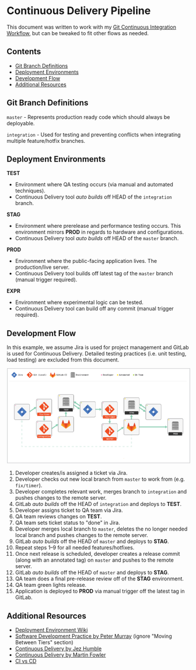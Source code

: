 # Continuous Delivery Pipeline

This document was written to work with my
[Git Continuous Integration Workflow](https://github.com/Grafluxe/git-continuous-integration-workflow#readme),
but can be tweaked to fit other flows as needed.

## Contents

- [Git Branch Definitions](#git-branch-definitions)
- [Deployment Environments](#deployment-environments)
- [Development Flow](#development-flow)
- [Additional Resources](#additional-resources)

## Git Branch Definitions

`master` - Represents production ready code which should always be deployable.

`integration` - Used for testing and preventing conflicts when integrating multiple feature/hotfix branches.

## Deployment Environments

**TEST**

- Environment where QA testing occurs (via manual and automated techniques).
- Continuous Delivery tool *auto builds* off HEAD of the `integration` branch.

**STAG**

- Environment where prerelease and performance testing occurs. This environment mirrors **PROD** in regards to hardware
  and configurations.
- Continuous Delivery tool *auto builds* off HEAD of the `master` branch.

**PROD**

- Environment where the public-facing application lives. The production/live server.
- Continuous Delivery tool builds off latest tag of the `master` branch (manual trigger required).

**EXPR**

- Environment where experimental logic can be tested.
- Continuous Delivery tool can build off any commit (manual trigger required).

## Development Flow

In this example, we assume Jira is used for project management and GitLab is used for Continuous Delivery. Detailed
testing practices (i.e. unit testing, load testing) are excluded from this document.

![dev-flow](dev-flow.svg)

1. Developer creates/is assigned a ticket via Jira.
1. Developer checks out new local branch from `master` to work from (e.g. `fix/timer`).
1. Developer completes relevant work, merges branch to `integration` and pushes changes to the remote server.
1. GitLab *auto builds* off the HEAD of `integration` and deploys to **TEST**.
1. Developer assigns ticket to QA team via Jira.
1. QA team reviews changes on **TEST**.
1. QA team sets ticket status to "done" in Jira.
1. Developer merges local branch to  `master`, deletes the no longer needed local branch and pushes changes to the
   remote server.
1. GitLab *auto builds* off the HEAD of `master` and deploys to **STAG**.
1. Repeat steps 1–9 for all needed features/hotfixes.
1. Once next release is scheduled, developer creates a release commit (along with an annotated tag) on `master` and
   pushes to the remote server.
1. GitLab *auto builds* off the HEAD of `master` and deploys to **STAG**.
1. QA team does a final pre-release review off of the **STAG** environment.
1. QA team green lights release.
1. Application is deployed to **PROD** via manual trigger off the latest tag in GitLab.

## Additional Resources

- [Deployment Environment Wiki](https://en.wikipedia.org/wiki/Deployment_environment)
- [Software Development Practice by Peter Murray](https://dltj.org/article/software-development-practice/) (ignore
  "Moving Between Tiers" section)
- [Continuous Delivery by Jez Humble](https://www.youtube.com/watch?v=skLJuksCRTw)
- [Continuous Delivery by Martin Fowler](https://www.youtube.com/watch?v=aoMfbgF2D_4)
- [CI vs CD](https://www.atlassian.com/continuous-delivery/ci-vs-ci-vs-cd)
